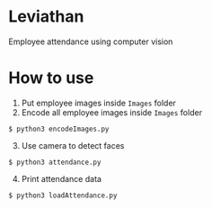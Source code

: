 # Leviathan
Employee attendance using computer vision

# How to use
1. Put employee images inside `Images` folder
2. Encode all employee images inside `Images` folder
```
$ python3 encodeImages.py
```
3. Use camera to detect faces
```
$ python3 attendance.py
```
4. Print attendance data
```
$ python3 loadAttendance.py
```
